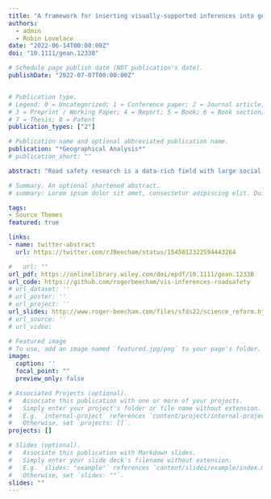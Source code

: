 ```yaml
---
title: "A framework for inserting visually-supported inferences into geographical analysis workflow: application to road crash analysis"
authors:
  - admin
  - Robin Lovelace
date: "2022-06-14T00:00:00Z"
doi: "10.1111/gean.12338"

# Schedule page publish date (NOT publication's date).
publishDate: "2022-07-07T00:00:00Z"


# Publication type.
# Legend: 0 = Uncategorized; 1 = Conference paper; 2 = Journal article;
# 3 = Preprint / Working Paper; 4 = Report; 5 = Book; 6 = Book section;
# 7 = Thesis; 8 = Patent
publication_types: ["2"]

# Publication name and optional abbreviated publication name.
publication: "*Geographical Analysis*"
# publication_short: ""

abstract: "Road safety research is a data-rich field with large social impacts. Like in medical research, the ambition is to build knowledge around risk factors that can save lives. Unlike medical research, road safety research generates empirical findings from messy observational datasets. Records of road crashes contain numerous intersecting categorical variables, dominating patterns that are complicated by confounding and, when conditioning on data to make inferences net of this, observed effects that are subject to uncertainty due to diminishing sample sizes. We demonstrate how visual data analysis approaches can inject rigour into exploratory analysis of such datasets. A framework is presented whereby graphics are used to expose, model and evaluate spatial patterns in observational data, as well as protect against false discovery. The framework is supported through an applied data analysis of national crash patterns recorded in STATS19, the main source of road crash information in Great Britain. Our framework moves beyond typical depictions of exploratory data analysis and helps navigate complex data analysis decision spaces characteristic of modern geographical analysis settings, generating data-driven outputs that support policy interventions and public debate."

# Summary. An optional shortened abstract.
# summary: Lorem ipsum dolor sit amet, consectetur adipiscing elit. Duis posuere tellus ac convallis placerat. Proin tincidunt magna sed ex sollicitudin condimentum.

tags:
- Source Themes
featured: true

links:
- name: twitter-abstract
  url: https://twitter.com/rJBeecham/status/1545012322594443264

#   url: ""
url_pdf: https://onlinelibrary.wiley.com/doi/epdf/10.1111/gean.12338
url_code: https://github.com/rogerbeecham/vis-inferences-roadsafety
# url_dataset: ''
# url_poster: ''
# url_project: ''
url_slides: http://www.roger-beecham.com/files/sfds22/science_reform.html
# url_source: ''
# url_video:

# Featured image
# To use, add an image named `featured.jpg/png` to your page's folder.
image:
  caption: ''
  focal_point: ""
  preview_only: false

# Associated Projects (optional).
#   Associate this publication with one or more of your projects.
#   Simply enter your project's folder or file name without extension.
#   E.g. `internal-project` references `content/project/internal-project/index.md`.
#   Otherwise, set `projects: []`.
projects: []

# Slides (optional).
#   Associate this publication with Markdown slides.
#   Simply enter your slide deck's filename without extension.
#   E.g. `slides: "example"` references `content/slides/example/index.md`.
#   Otherwise, set `slides: ""`.
slides: ""
---
```

